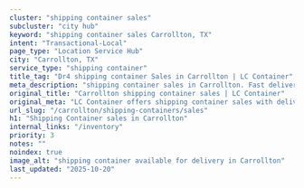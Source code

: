 ```yaml
---
cluster: "shipping container sales"
subcluster: "city hub"
keyword: "shipping container sales Carrollton, TX"
intent: "Transactional-Local"
page_type: "Location Service Hub"
city: "Carrollton, TX"
service_type: "shipping container"
title_tag: "Dr4 shipping container Sales in Carrollton | LC Container"
meta_description: "shipping container sales in Carrollton. Fast delivery, competitive pricing. Serving shipping containers area. Quote ID: IT3. Call (214) 524-4168 for your free quote today."
original_title: "Carrollton shipping container sales | LC Container"
original_meta: "LC Container offers shipping container sales with delivery in Carrollton, TX. Local. Fast quotes. Since 2003."
url_slug: "/carrollton/shipping-containers/sales"
h1: "Shipping Container sales in Carrollton"
internal_links: "/inventory"
priority: 3
notes: ""
noindex: true
image_alt: "shipping container available for delivery in Carrollton"
last_updated: "2025-10-20"
---
```


<!-- TODO: Add unique city/inventory copy, images, and internal links here. -->
